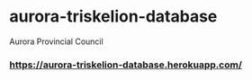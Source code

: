 # aurora-triskelion-database
Aurora Provincial Council

### https://aurora-triskelion-database.herokuapp.com/
